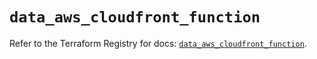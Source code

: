 # `data_aws_cloudfront_function`

Refer to the Terraform Registry for docs: [`data_aws_cloudfront_function`](https://registry.terraform.io/providers/hashicorp/aws/6.11.0/docs/data-sources/cloudfront_function).
